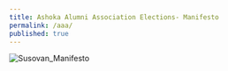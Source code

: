 ```yaml
---
title: Ashoka Alumni Association Elections- Manifesto 
permalink: /aaa/
published: true
---
```


![Susovan_Manifesto]({{site.baseurl}}/images/AAA_Manifesto_Suso.png)


